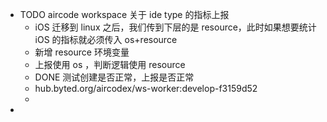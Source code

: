 - TODO aircode workspace 关于 ide type 的指标上报
	- iOS 迁移到 linux 之后，我们传到下层的是 resource，此时如果想要统计 iOS 的指标就必须传入 os+resource
	- 新增 resource 环境变量
	- 上报使用 os ，判断逻辑使用 resource
	- DONE 测试创建是否正常，上报是否正常
	- hub.byted.org/aircodex/ws-worker:develop-f3159d52
	-
-